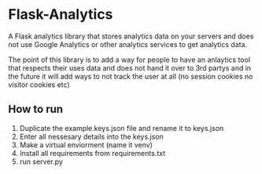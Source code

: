 # Flask-Analytics
A Flask analytics library that stores analytics data on your servers and does not use Google Analytics or other analytics services to get analytics data.

The point of this library is to add a way for people to have an anlaytics tool that respects their uses data and does not hand it over to 3rd partys and in the future it will add ways to not track the user at all (no session cookies no visitor cookies etc)

## How to run
1. Duplicate the example.keys.json file and rename it to keys.json
2. Enter all nessesary details into the keys.json
3. Make a virtual enviorment (name it venv)
4. Install all requirements from requirements.txt
5. run server.py

